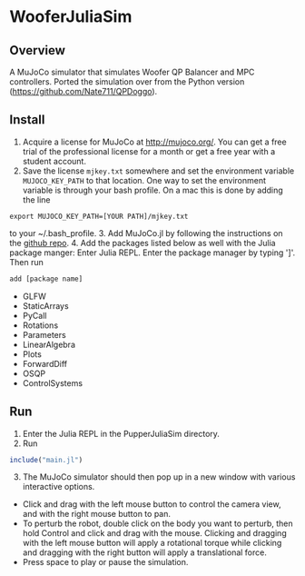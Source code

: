 # WooferJuliaSim

## Overview
A MuJoCo simulator that simulates Woofer QP Balancer and MPC controllers. Ported the simulation over from the Python version (https://github.com/Nate711/QPDoggo).

## Install
1. Acquire a license for MuJoCo at http://mujoco.org/. You can get a free trial of the professional license for a month or get a free year with a student account.
2. Save the license ```mjkey.txt``` somewhere and set the environment variable ```MUJOCO_KEY_PATH``` to that location. One way to set the environment variable is through your bash profile. On a mac this is done by adding the line
```
export MUJOCO_KEY_PATH=[YOUR PATH]/mjkey.txt
```
to your ~/.bash_profile.
3. Add MuJoCo.jl by following the instructions on the [github repo](https://github.com/klowrey/MuJoCo.jl).
4. Add the packages listed below as well with the Julia package manger: Enter Julia REPL. Enter the package manager by typing ']'. Then run
```julia
add [package name]
```

- GLFW
- StaticArrays
- PyCall
- Rotations
- Parameters
- LinearAlgebra
- Plots
- ForwardDiff
- OSQP
- ControlSystems

## Run
1. Enter the Julia REPL in the PupperJuliaSim directory.
2. Run
```julia
include("main.jl")
```
3. The MuJoCo simulator should then pop up in a new window with various interactive options.
- Click and drag with the left mouse button to control the camera view, and with the right mouse button to pan.
- To perturb the robot, double click on the body you want to perturb, then hold Control and click and drag with the mouse. Clicking and dragging with the left mouse button will apply a rotational torque while clicking and dragging with the right button will apply a translational force.
- Press space to play or pause the simulation.
